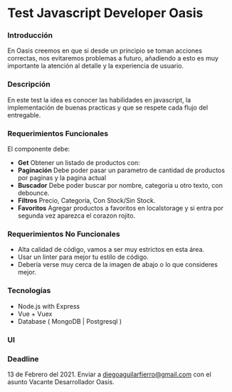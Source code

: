 # Test Javascript Developer Oasis

### Introducción
En Oasis creemos en que si desde un principio se toman acciones correctas, nos evitaremos problemas a futuro, añadiendo a esto es muy importante la atención al detalle y la experiencia de usuario.

### Descripción
En este test la idea es conocer las habilidades en javascript, la implementación de buenas practicas y que se respete cada flujo del entregable.

### Requerimientos Funcionales
El componente debe:

- **Get** Obtener un listado de productos con:
- **Paginación** Debe poder pasar un parametro de cantidad de productos por paginas y la pagina actual
- **Buscador** Debe poder buscar por nombre, categoria u otro texto, con debounce.
- **Filtros** Precio, Categoría, Con Stock/Sin Stock.
- **Favoritos** Agregar productos a favoritos en localstorage y si entra por segunda vez aparezca el corazon rojito.

### Requerimientos No Funcionales
- Alta calidad de código, vamos a ser muy estrictos en esta área.
- Usar un linter para mejor tu estilo de código.
- Debería verse muy cerca de la imagen de abajo o lo que consideres mejor.

### Tecnologías
- Node.js with Express
- Vue + Vuex
- Database ( MongoDB | Postgresql )

### UI


### Deadline
13 de Febrero del 2021.
Enviar a diegoaguilarfierro@gmail.com con el asunto Vacante Desarrollador Oasis.
